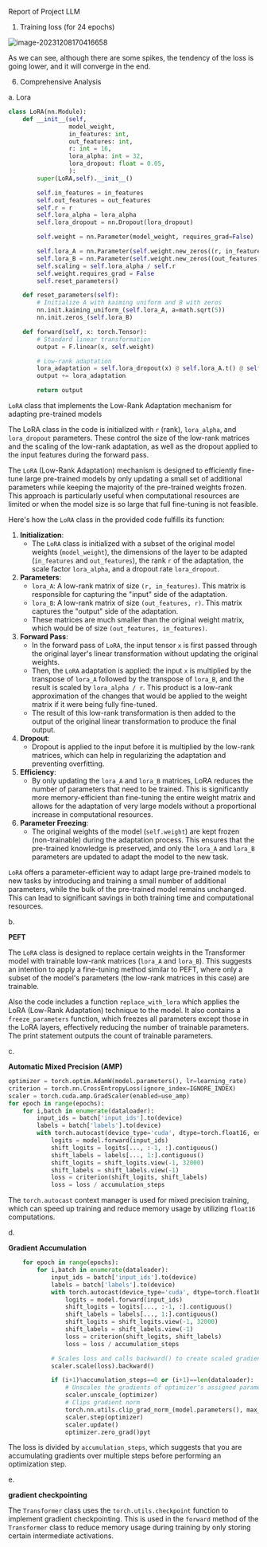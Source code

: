 

Report of Project LLM



1. Training loss (for 24 epochs)

![image-20231208170416658](C:\Users\yoyi\AppData\Roaming\Typora\typora-user-images\image-20231208170416658.png)



As we can see, although there are some spikes, the tendency of the loss is going lower, and it will converge in the end.







6. Comprehensive Analysis



a. Lora

```python
class LoRA(nn.Module):
    def __init__(self,
                 model_weight,
                 in_features: int,
                 out_features: int,
                 r: int = 16,
                 lora_alpha: int = 32,
                 lora_dropout: float = 0.05,
                 ):
        super(LoRA,self).__init__()

        self.in_features = in_features
        self.out_features = out_features
        self.r = r
        self.lora_alpha = lora_alpha
        self.lora_dropout = nn.Dropout(lora_dropout)

        self.weight = nn.Parameter(model_weight, requires_grad=False)

        self.lora_A = nn.Parameter(self.weight.new_zeros((r, in_features)))
        self.lora_B = nn.Parameter(self.weight.new_zeros((out_features, r)))
        self.scaling = self.lora_alpha / self.r
        self.weight.requires_grad = False
        self.reset_parameters()

    def reset_parameters(self):
        # Initialize A with kaiming uniform and B with zeros
        nn.init.kaiming_uniform_(self.lora_A, a=math.sqrt(5))
        nn.init.zeros_(self.lora_B)

    def forward(self, x: torch.Tensor):
        # Standard linear transformation
        output = F.linear(x, self.weight)

        # Low-rank adaptation
        lora_adaptation = self.lora_dropout(x) @ self.lora_A.t() @ self.lora_B.t() * self.scaling
        output += lora_adaptation

        return output
```

`LoRA` class that implements the Low-Rank Adaptation mechanism for adapting pre-trained models

The LoRA class in the code is initialized with `r` (rank), `lora_alpha`, and `lora_dropout` parameters. These control the size of the low-rank matrices and the scaling of the low-rank adaptation, as well as the dropout applied to the input features during the forward pass.



The `LoRA` (Low-Rank Adaptation) mechanism is designed to efficiently fine-tune large pre-trained models by only updating a small set of additional parameters while keeping the majority of the pre-trained weights frozen. This approach is particularly useful when computational resources are limited or when the model size is so large that full fine-tuning is not feasible.

Here's how the `LoRA` class in the provided code fulfills its function:

1. **Initialization**:
   - The `LoRA` class is initialized with a subset of the original model weights (`model_weight`), the dimensions of the layer to be adapted (`in_features` and `out_features`), the rank `r` of the adaptation, the scale factor `lora_alpha`, and a dropout rate `lora_dropout`.
2. **Parameters**:
   - `lora_A`: A low-rank matrix of size `(r, in_features)`. This matrix is responsible for capturing the "input" side of the adaptation.
   - `lora_B`: A low-rank matrix of size `(out_features, r)`. This matrix captures the "output" side of the adaptation.
   - These matrices are much smaller than the original weight matrix, which would be of size `(out_features, in_features)`.
3. **Forward Pass**:
   - In the forward pass of `LoRA`, the input tensor `x` is first passed through the original layer's linear transformation without updating the original weights.
   - Then, the `LoRA` adaptation is applied: the input `x` is multiplied by the transpose of `lora_A` followed by the transpose of `lora_B`, and the result is scaled by `lora_alpha / r`. This product is a low-rank approximation of the changes that would be applied to the weight matrix if it were being fully fine-tuned.
   - The result of this low-rank transformation is then added to the output of the original linear transformation to produce the final output.
4. **Dropout**:
   - Dropout is applied to the input before it is multiplied by the low-rank matrices, which can help in regularizing the adaptation and preventing overfitting.
5. **Efficiency**:
   - By only updating the `lora_A` and `lora_B` matrices, LoRA reduces the number of parameters that need to be trained. This is significantly more memory-efficient than fine-tuning the entire weight matrix and allows for the adaptation of very large models without a proportional increase in computational resources.
6. **Parameter Freezing**:
   - The original weights of the model (`self.weight`) are kept frozen (non-trainable) during the adaptation process. This ensures that the pre-trained knowledge is preserved, and only the `lora_A` and `lora_B` parameters are updated to adapt the model to the new task.

`LoRA` offers a parameter-efficient way to adapt large pre-trained models to new tasks by introducing and training a small number of additional parameters, while the bulk of the pre-trained model remains unchanged. This can lead to significant savings in both training time and computational resources.



b.

**PEFT**

The `LoRA` class is designed to replace certain weights in the Transformer model with trainable low-rank matrices (`lora_A` and `lora_B`). This suggests an intention to apply a fine-tuning method similar to PEFT, where only a subset of the model's parameters (the low-rank matrices in this case) are trainable.

Also the code includes a function `replace_with_lora` which applies the LoRA (Low-Rank Adaptation) technique to the model. It also contains a `freeze_parameters` function, which freezes all parameters except those in the LoRA layers, effectively reducing the number of trainable parameters. The print statement outputs the count of trainable parameters.

c.

**Automatic Mixed Precision (AMP)**

```python
optimizer = torch.optim.AdamW(model.parameters(), lr=learning_rate)
criterion = torch.nn.CrossEntropyLoss(ignore_index=IGNORE_INDEX)
scaler = torch.cuda.amp.GradScaler(enabled=use_amp)
for epoch in range(epochs):
    for i,batch in enumerate(dataloader):
        input_ids = batch['input_ids'].to(device)
        labels = batch['labels'].to(device)
        with torch.autocast(device_type='cuda', dtype=torch.float16, enabled=use_amp):
            logits = model.forward(input_ids)
            shift_logits = logits[..., :-1, :].contiguous()
            shift_labels = labels[..., 1:].contiguous()
            shift_logits = shift_logits.view(-1, 32000)
            shift_labels = shift_labels.view(-1)
            loss = criterion(shift_logits, shift_labels)
            loss = loss / accumulation_steps
```

The `torch.autocast` context manager is used for mixed precision training, which can speed up training and reduce memory usage by utilizing `float16` computations.



d.

**Gradient Accumulation**

```python
    for epoch in range(epochs):
        for i,batch in enumerate(dataloader):
            input_ids = batch['input_ids'].to(device)
            labels = batch['labels'].to(device)
            with torch.autocast(device_type='cuda', dtype=torch.float16, enabled=use_amp):
                logits = model.forward(input_ids)
                shift_logits = logits[..., :-1, :].contiguous()
                shift_labels = labels[..., 1:].contiguous()
                shift_logits = shift_logits.view(-1, 32000)
                shift_labels = shift_labels.view(-1)
                loss = criterion(shift_logits, shift_labels)
                loss = loss / accumulation_steps

            # Scales loss and calls backward() to create scaled gradients
            scaler.scale(loss).backward()

            if (i+1)%accumulation_steps==0 or (i+1)==len(dataloader):
                # Unscales the gradients of optimizer's assigned parameters in-place
                scaler.unscale_(optimizer)
                # Clips gradient norm
                torch.nn.utils.clip_grad_norm_(model.parameters(), max_norm=0.1)
                scaler.step(optimizer)
                scaler.update()
                optimizer.zero_grad()pyt
```

The loss is divided by `accumulation_steps`, which suggests that you are accumulating gradients over multiple steps before performing an optimization step.



e.

**gradient checkpointing**

The `Transformer` class uses the `torch.utils.checkpoint` function to implement gradient checkpointing. This is used in the `forward` method of the `Transformer` class to reduce memory usage during training by only storing certain intermediate activations.